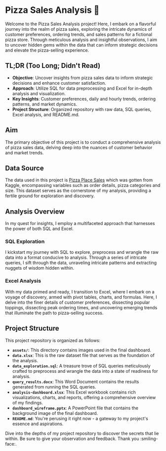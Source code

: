 # Pizza Sales Analysis 🍕

Welcome to the Pizza Sales Analysis project! Here, I embark on a flavorful journey into the realm of pizza sales, exploring the intricate dynamics of customer preferences, ordering trends, and sales patterns for a fictional pizza store. Through meticulous analysis and insightful observations, I aim to uncover hidden gems within the data that can inform strategic decisions and elevate the pizza-selling experience.

## TL;DR (Too Long; Didn't Read)

- **Objective**: Uncover insights from pizza sales data to inform strategic decisions and enhance customer satisfaction.
- **Approach**: Utilize SQL for data preprocessing and Excel for in-depth analysis and visualization.
- **Key Insights**: Customer preferences, daily and hourly trends, ordering patterns, and market dynamics.
- **Project Structure**: Organized repository with raw data, SQL queries, Excel analysis, and README.md.

## Aim

The primary objective of this project is to conduct a comprehensive analysis of pizza sales data, delving deep into the nuances of customer behavior and market trends.

## Data Source

The data used in this project is [Pizza Place Sales](https://www.kaggle.com/datasets/mysarahmadbhat/pizza-place-sales) which was gotten from Kaggle, encompassing variables such as order details, pizza categories and size. This dataset serves as the cornerstone of my analysis, providing a fertile ground for exploration and discovery.

## Analysis Overview

In my quest for insights, I employ a multifaceted approach that harnesses the power of both SQL and Excel. 

### SQL Exploration 
I kickstart my journey with SQL to explore, preprocess and wrangle the raw data into a format conducive to analysis. Through a series of intricate queries, I sift through the data, unraveling intricate patterns and extracting nuggets of wisdom hidden within.

### Excel Analysis
With my data primed and ready, I transition to Excel, where I embark on a voyage of discovery, armed with pivot tables, charts, and formulas. Here, I delve into the finer details of customer preferences, dissecting popular toppings, dissecting peak ordering times, and uncovering emerging trends that illuminate the path to pizza-selling success.
 
## Project Structure

This project repository is organized as follows:

-  **`assets/`**: This directory contains images used in the final dashboard.
- **`data.xlsx`**: This is the raw dataset file that serves as the foundation of the analysis.
- **`data_exploration.sql`**: A treasure trove of SQL queries meticulously crafted to preprocess and wrangle the data into a state of readiness for analysis.
- **`query_results.docx`**: This Word Document contains the results generated from running the SQL queries.
- **`analysis-dashboard.xlsx`**: This Excel workbook contains  rich visualizations, charts, and reports, offering a comprehensive overview of my findings.
- **`dashboard_wireframe.pptx`**: A PowerPoint file that contains the background image of the final dashboard.
- **`README.md`**: You're perusing it right now - a gateway to my project's essence and aspirations.

Dive into the depths of my project repository to discover the secrets that lie within. Be sure to give your observation and feedback. Thank you :smiling-face:.

